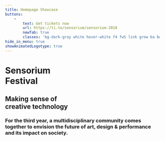 ```yaml
---
title: Homepage Showcase
buttons:
    -
        text: Get tickets now
        url: https://ti.to/sensorium/sensorium-2018
        newTab: true
        classes: 'bg-dark-gray white hover-white f4 fw5 link grow ba bw1 ph3 pv2 mb2 dib'
hide_in_menu: true
showAnimatedLogotype: true
---
```


<!-- <h2 class="rotated-right">4-5 May 2018, Bratislava</h2> -->
# Sensorium <br class="dn-ns">Festival
## Making sense of<br>creative technology
<h3 class="description">For the third year, a multidisciplinary community comes together to envision the future of art, design & performance and its impact on society.</h3>
